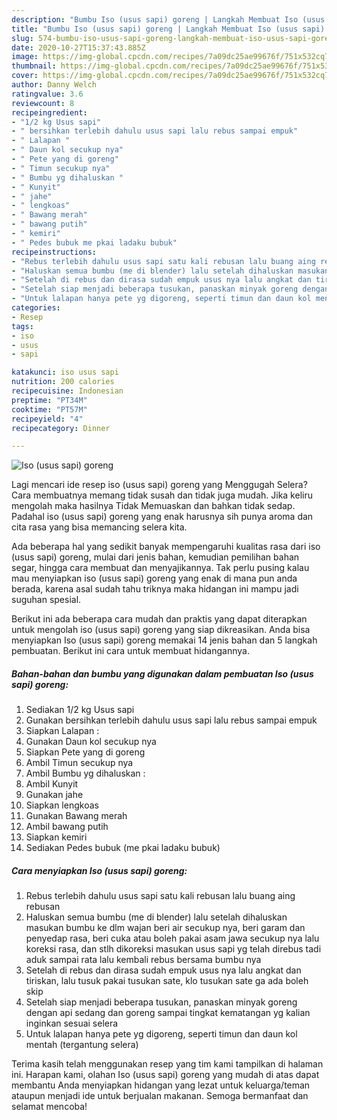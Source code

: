 ```yaml
---
description: "Bumbu Iso (usus sapi) goreng | Langkah Membuat Iso (usus sapi) goreng Yang Enak Banget"
title: "Bumbu Iso (usus sapi) goreng | Langkah Membuat Iso (usus sapi) goreng Yang Enak Banget"
slug: 574-bumbu-iso-usus-sapi-goreng-langkah-membuat-iso-usus-sapi-goreng-yang-enak-banget
date: 2020-10-27T15:37:43.885Z
image: https://img-global.cpcdn.com/recipes/7a09dc25ae99676f/751x532cq70/iso-usus-sapi-goreng-foto-resep-utama.jpg
thumbnail: https://img-global.cpcdn.com/recipes/7a09dc25ae99676f/751x532cq70/iso-usus-sapi-goreng-foto-resep-utama.jpg
cover: https://img-global.cpcdn.com/recipes/7a09dc25ae99676f/751x532cq70/iso-usus-sapi-goreng-foto-resep-utama.jpg
author: Danny Welch
ratingvalue: 3.6
reviewcount: 8
recipeingredient:
- "1/2 kg Usus sapi"
- " bersihkan terlebih dahulu usus sapi lalu rebus sampai empuk"
- " Lalapan "
- " Daun kol secukup nya"
- " Pete yang di goreng"
- " Timun secukup nya"
- " Bumbu yg dihaluskan "
- " Kunyit"
- " jahe"
- " lengkoas"
- " Bawang merah"
- " bawang putih"
- " kemiri"
- " Pedes bubuk me pkai ladaku bubuk"
recipeinstructions:
- "Rebus terlebih dahulu usus sapi satu kali rebusan lalu buang aing rebusan"
- "Haluskan semua bumbu (me di blender) lalu setelah dihaluskan masukan bumbu ke dlm wajan beri air secukup nya, beri garam dan penyedap rasa, beri cuka atau boleh pakai asam jawa secukup nya lalu koreksi rasa, dan stlh dikoreksi masukan usus sapi yg telah direbus tadi aduk sampai rata lalu kembali rebus bersama bumbu nya"
- "Setelah di rebus dan dirasa sudah empuk usus nya lalu angkat dan tiriskan, lalu tusuk pakai tusukan sate, klo tusukan sate ga ada boleh skip"
- "Setelah siap menjadi beberapa tusukan, panaskan minyak goreng dengan api sedang dan goreng sampai tingkat kematangan yg kalian inginkan sesuai selera"
- "Untuk lalapan hanya pete yg digoreng, seperti timun dan daun kol mentah (tergantung selera)"
categories:
- Resep
tags:
- iso
- usus
- sapi

katakunci: iso usus sapi 
nutrition: 200 calories
recipecuisine: Indonesian
preptime: "PT34M"
cooktime: "PT57M"
recipeyield: "4"
recipecategory: Dinner

---
```



![Iso (usus sapi) goreng](https://img-global.cpcdn.com/recipes/7a09dc25ae99676f/751x532cq70/iso-usus-sapi-goreng-foto-resep-utama.jpg)

Lagi mencari ide resep iso (usus sapi) goreng yang Menggugah Selera? Cara membuatnya memang tidak susah dan tidak juga mudah. Jika keliru mengolah maka hasilnya Tidak Memuaskan dan bahkan tidak sedap. Padahal iso (usus sapi) goreng yang enak harusnya sih punya aroma dan cita rasa yang bisa memancing selera kita.

Ada beberapa hal yang sedikit banyak mempengaruhi kualitas rasa dari iso (usus sapi) goreng, mulai dari jenis bahan, kemudian pemilihan bahan segar, hingga cara membuat dan menyajikannya. Tak perlu pusing kalau mau menyiapkan iso (usus sapi) goreng yang enak di mana pun anda berada, karena asal sudah tahu triknya maka hidangan ini mampu jadi suguhan spesial.




Berikut ini ada beberapa cara mudah dan praktis yang dapat diterapkan untuk mengolah iso (usus sapi) goreng yang siap dikreasikan. Anda bisa menyiapkan Iso (usus sapi) goreng memakai 14 jenis bahan dan 5 langkah pembuatan. Berikut ini cara untuk membuat hidangannya.

<!--inarticleads1-->

##### Bahan-bahan dan bumbu yang digunakan dalam pembuatan Iso (usus sapi) goreng:

1. Sediakan 1/2 kg Usus sapi
1. Gunakan  bersihkan terlebih dahulu usus sapi lalu rebus sampai empuk
1. Siapkan  Lalapan :
1. Gunakan  Daun kol secukup nya
1. Siapkan  Pete yang di goreng
1. Ambil  Timun secukup nya
1. Ambil  Bumbu yg dihaluskan :
1. Ambil  Kunyit
1. Gunakan  jahe
1. Siapkan  lengkoas
1. Gunakan  Bawang merah
1. Ambil  bawang putih
1. Siapkan  kemiri
1. Sediakan  Pedes bubuk (me pkai ladaku bubuk)




<!--inarticleads2-->

##### Cara menyiapkan Iso (usus sapi) goreng:

1. Rebus terlebih dahulu usus sapi satu kali rebusan lalu buang aing rebusan
1. Haluskan semua bumbu (me di blender) lalu setelah dihaluskan masukan bumbu ke dlm wajan beri air secukup nya, beri garam dan penyedap rasa, beri cuka atau boleh pakai asam jawa secukup nya lalu koreksi rasa, dan stlh dikoreksi masukan usus sapi yg telah direbus tadi aduk sampai rata lalu kembali rebus bersama bumbu nya
1. Setelah di rebus dan dirasa sudah empuk usus nya lalu angkat dan tiriskan, lalu tusuk pakai tusukan sate, klo tusukan sate ga ada boleh skip
1. Setelah siap menjadi beberapa tusukan, panaskan minyak goreng dengan api sedang dan goreng sampai tingkat kematangan yg kalian inginkan sesuai selera
1. Untuk lalapan hanya pete yg digoreng, seperti timun dan daun kol mentah (tergantung selera)




Terima kasih telah menggunakan resep yang tim kami tampilkan di halaman ini. Harapan kami, olahan Iso (usus sapi) goreng yang mudah di atas dapat membantu Anda menyiapkan hidangan yang lezat untuk keluarga/teman ataupun menjadi ide untuk berjualan makanan. Semoga bermanfaat dan selamat mencoba!
